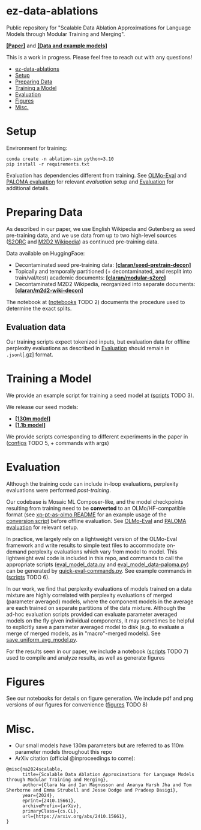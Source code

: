 # ez-data-ablations
Public repository for "Scalable Data Ablation Approximations for Language Models through Modular Training and Merging". 

**[[Paper]](https://arxiv.org/abs/2410.15661)** and **[[Data and example models]](https://huggingface.co/collections/claran/scalable-data-ablations-6711b7078273ae67b80afc6a)**

This is a work in progress. Please feel free to reach out with any questions!

<!-- TOC -->
* [ez-data-ablations](#ez-data-ablations)
* [Setup](#setup)
* [Preparing Data](#preparing-data)
* [Training a Model](#training-a-model)
* [Evaluation](#evaluation)
* [Figures](#figures)
* [Misc.](#misc)
<!-- TOC -->


# Setup

Environment for training:
```shell
conda create -n ablation-sim python=3.10
pip install -r requirements.txt
```

Evaluation has dependencies different from training. 
See [OLMo-Eval](https://github.com/allenai/OLMo-Eval) and [PALOMA evaluation](https://github.com/allenai/OLMo-Eval/blob/main/paloma/README.md) for relevant *evaluation* setup and [Evaluation](#evaluation) for additional details. 

# Preparing Data

As described in our paper, we use English Wikipedia and Gutenberg as seed pre-training data, and we use data from up to two high-level sources ([S2ORC](https://aclanthology.org/2020.acl-main.447/) and [M2D2 Wikipedia](https://aclanthology.org/2022.emnlp-main.63/)) as continued pre-training data.

Data available on HuggingFace: 
- Decontaminated seed pre-training data: **[[claran/seed-pretrain-decon]](https://huggingface.co/datasets/claran/seed-pretrain-decon/tree/main)**
- Topically and temporally partitioned (+ decontaminated, and resplit into train/val/test) academic documents: **[[claran/modular-s2orc]](https://huggingface.co/datasets/claran/modular-s2orc)**
- Decontaminated M2D2 Wikipedia, reorganized into separate documents: **[[claran/m2d2-wiki-decon]](https://huggingface.co/datasets/claran/m2d2-wiki-decon)**

The notebook at ([notebooks](notebooks) TODO 2) documents the procedure used to determine the exact splits.

## Evaluation data

Our training scripts expect tokenized inputs, but evaluation data for offline perplexity evaluations as described in [Evaluation](#evaluation) should remain in `.jsonl`[.gz] format.

# Training a Model

We provide an example script for training a seed model at ([scripts](scripts) TODO 3). 

We release our seed models: 
- **[[130m model]](https://huggingface.co/claran/seed-pretrain-130m)**
- **[[1.1b model]](https://huggingface.co/claran/seed-pretrain-1_1b)**

We provide scripts corresponding to different experiments in the paper in ([configs](configs) TODO 5, + commands with args)

# Evaluation
Although the training code can include in-loop evaluations, perplexity evaluations were performed _post-training_.

Our codebase is Mosaic ML Composer-like, and the model checkpoints resulting from training need to be **converted** to an OLMo/HF-compatible format (see [xp-pt-as-olmo README](xp-pt-as-olmo/readme.md) for an example usage of the [conversion script](xp-pt-as-olmo/convert_checkpoint.py) before offline evaluation.
See [OLMo-Eval](https://github.com/allenai/OLMo-Eval) and [PALOMA evaluation](https://github.com/allenai/OLMo-Eval/blob/main/paloma/README.md) for relevant setup.

In practice, we largely rely on a lightweight version of the OLMo-Eval framework and write results to simple text files to accommodate on-demand perplexity evaluations which vary from model to model. 
This lightweight eval code is included in this repo, and commands to call the appropriate scripts ([eval_model_data.py](eval_model_data.py) and [eval_model_data-paloma.py](eval_model_data-paloma.py)) can be generated by [quick-eval-commands.py](quick-eval-commands.py). 
See example commands in ([scripts](scripts) TODO 6).

In our work, we find that perplexity evaluations of models trained on a data mixture are highly correlated with perplexity evaluations of merged (parameter averaged) models, 
where the component models in the average are each trained on separate partitions of the data mixture. 
Although the ad-hoc evaluation scripts provided can evaluate parameter averaged models on the fly given individual components,
it may sometimes be helpful to explicitly save a parameter averaged model to disk (e.g. to evaluate a merge of merged models, as in "macro"-merged models). 
See [save_uniform_avg_model.py](save_uniform_avg_model.py).

For the results seen in our paper, we include a notebook ([scripts](scripts) TODO 7) used to compile and analyze results, as well as generate figures


# Figures

See our notebooks for details on figure generation. We include pdf and png versions of our figures for convenience ([figures](figures) TODO 8)


# Misc.

- Our small models have 130m parameters but are referred to as 110m parameter models throughout this repo
- ArXiv citation (official @inproceedings to come):

```
@misc{na2024scalable,
      title={Scalable Data Ablation Approximations for Language Models through Modular Training and Merging}, 
      author={Clara Na and Ian Magnusson and Ananya Harsh Jha and Tom Sherborne and Emma Strubell and Jesse Dodge and Pradeep Dasigi},
      year={2024},
      eprint={2410.15661},
      archivePrefix={arXiv},
      primaryClass={cs.CL},
      url={https://arxiv.org/abs/2410.15661}, 
}
```


